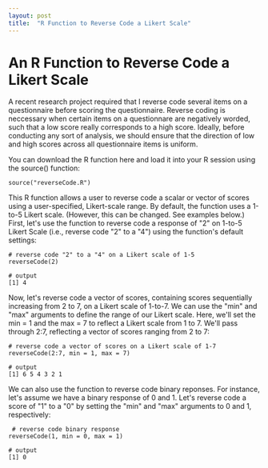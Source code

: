```yaml
---
layout: post
title:  "R Function to Reverse Code a Likert Scale"
---
```


# An R Function to Reverse Code a Likert Scale

A recent research project required that I reverse code several items on a questionnaire before scoring the questionnaire. Reverse coding is neccessary when certain items on a questionnare are negatively worded, such that a low score really corresponds to a high score. Ideally, before conducting any sort of analysis, we should ensure that the direction of low and high scores across all questionnaire items is uniform.

You can download the R function here <a href="/r/reverseCode.R" target="_blank"><i class="fa fa-file-text fa-md"></i></a> and load it into your R session using the source() function:

```
source("reverseCode.R")
```

This R function allows a user to reverse code a scalar or vector of scores using a user-specified, Likert-scale range. By default, the function uses a 1-to-5 Likert scale. (However, this can be changed. See examples below.) First, let's use the function to reverse code a response of "2" on 1-to-5 Likert Scale (i.e., reverse code "2" to a "4") using the function's default settings:


```
# reverse code "2" to a "4" on a Likert scale of 1-5
reverseCode(2)

# output
[1] 4
```

Now, let's reverse code a vector of scores, containing scores sequentially increasing from 2 to 7, on a Likert scale of 1-to-7. We can use the "min" and "max" arguments to define the range of our Likert scale. Here, we'll set the min = 1 and the max = 7 to reflect a Likert scale from 1 to 7. We'll pass through 2:7, reflecting a vector of scores ranging from 2 to 7:

```
# reverse code a vector of scores on a Likert scale of 1-7
reverseCode(2:7, min = 1, max = 7) 

# output
[1] 6 5 4 3 2 1
```

We can also use the function to reverse code binary reponses. For instance, let's assume we have a binary response of 0 and 1. Let's reverse code a score of "1" to a "0" by setting the "min" and "max" arguments to 0 and 1, respectively: 

```
 # reverse code binary response
reverseCode(1, min = 0, max = 1)

# output
[1] 0
```


